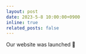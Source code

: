 ```yaml
---
layout: post
date: 2023-5-8 10:00:00+0900
inline: true
related_posts: false
---
```


Our website was launched 🚀
